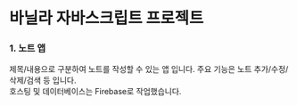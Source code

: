 # 바닐라 자바스크립트 프로젝트
   
### 1. 노트 앱
제목/내용으로 구분하여 노트를 작성할 수 있는 앱 입니다.
주요 기능은 노트 추가/수정/삭제/검색 등 입니다.  
호스팅 및 데이터베이스는 Firebase로 작업했습니다.


